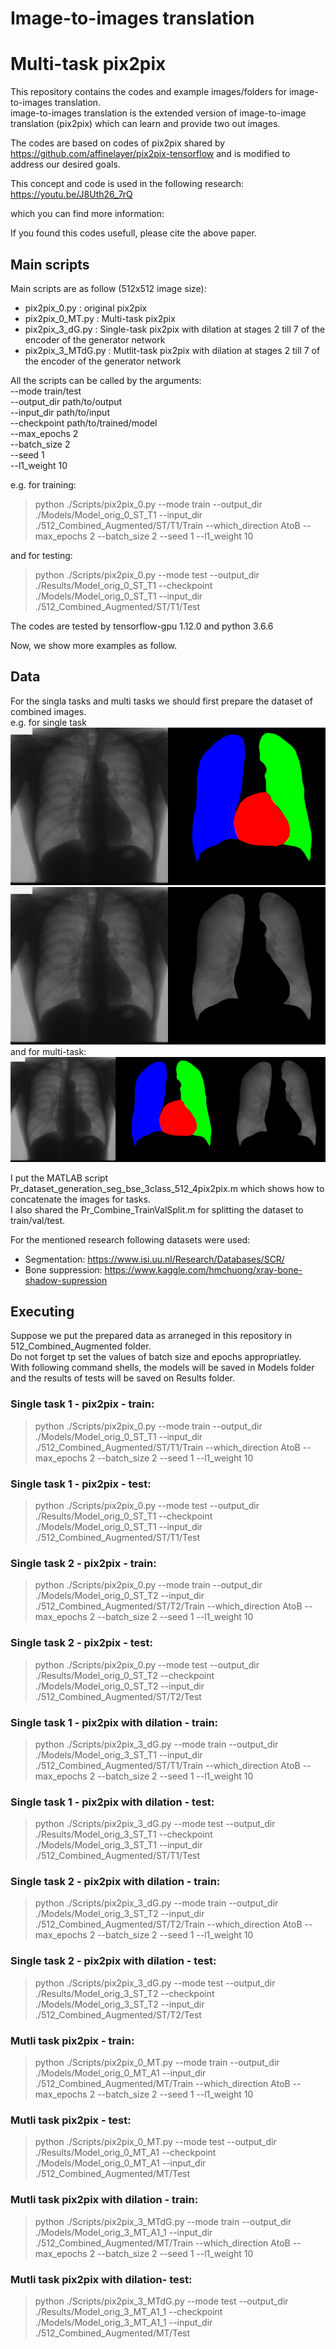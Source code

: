 # Image-to-images translation
# Multi-task pix2pix

This repository contains the codes and example images/folders for image-to-images translation. <br>
image-to-images translation is the extended version of image-to-image translation (pix2pix) which can learn and provide two out images. <br>

The codes are based on codes of pix2pix shared by https://github.com/affinelayer/pix2pix-tensorflow and is modified to address our desired goals.

This concept and code is used in the following research:
https://youtu.be/J8Uth26_7rQ

which you can find more information:


If you found this codes usefull, please cite the above paper.


## Main scripts
Main scripts are as follow (512x512 image size):

- pix2pix_0.py : original pix2pix 
- pix2pix_0_MT.py : Multi-task pix2pix 
- pix2pix_3_dG.py : Single-task pix2pix with dilation at stages 2 till 7 of the encoder of the generator network
- pix2pix_3_MTdG.py : Mutlit-task pix2pix with dilation at stages 2 till 7 of the encoder of the generator network

All the scripts can be called by the arguments: <br>
--mode   train/test  <br>
--output_dir   path/to/output  <br>
--input_dir   path/to/input  <br>
--checkpoint    path/to/trained/model  <br>
--max_epochs   2  <br>
--batch_size   2 <br>
--seed   1 <br>
--l1_weight   10 <br>

e.g. 
for training: <br>
> python ./Scripts/pix2pix_0.py --mode train  --output_dir ./Models/Model_orig_0_ST_T1  --input_dir ./512_Combined_Augmented/ST/T1/Train --which_direction AtoB --max_epochs 2 --batch_size 2 --seed 1 --l1_weight 10 

and for testing: <br>
> python ./Scripts/pix2pix_0.py --mode test --output_dir ./Results/Model_orig_0_ST_T1 --checkpoint ./Models/Model_orig_0_ST_T1 --input_dir ./512_Combined_Augmented/ST/T1/Test 

The codes are tested by tensorflow-gpu 1.12.0 and python 3.6.6


Now, we show more examples as follow.

## Data

For the singla tasks and multi tasks we should first prepare the dataset of combined images.<br>
e.g. for single task <br>
![Alt text](./512_Combined_Augmented/ST/T1/Val/JPCLN001.png?raw=true "Title") <br>
![Alt text](./512_Combined_Augmented/ST/T2/Val/JPCLN001.png?raw=true "Title")
and for multi-task: <br>
![Alt text](./512_Combined_Augmented/MT/Val/JPCLN001.png?raw=true "Title")

I put the MATLAB script Pr_dataset_generation_seg_bse_3class_512_4pix2pix.m which shows how to concatenate the images for tasks. <br>
I also shared the Pr_Combine_TrainValSplit.m for splitting the dataset to train/val/test.

For the mentioned research following datasets were used:
- Segmentation: https://www.isi.uu.nl/Research/Databases/SCR/
- Bone suppression: https://www.kaggle.com/hmchuong/xray-bone-shadow-supression

## Executing

Suppose we put the prepared data as arraneged in this repository in 512_Combined_Augmented folder.<br>
Do not forget tp set the values of batch size and epochs appropriatley.<br>
With following command shells, the models will be saved in Models folder and the results of tests will be saved on Results folder.<br>

### Single task 1 - pix2pix - train:
> python ./Scripts/pix2pix_0.py --mode train  --output_dir ./Models/Model_orig_0_ST_T1  --input_dir ./512_Combined_Augmented/ST/T1/Train --which_direction AtoB --max_epochs 2 --batch_size 2 --seed 1 --l1_weight 10
### Single task 1 - pix2pix - test:
> python ./Scripts/pix2pix_0.py --mode test --output_dir ./Results/Model_orig_0_ST_T1 --checkpoint ./Models/Model_orig_0_ST_T1 --input_dir ./512_Combined_Augmented/ST/T1/Test 
### Single task 2 - pix2pix - train:
> python ./Scripts/pix2pix_0.py --mode train  --output_dir ./Models/Model_orig_0_ST_T2  --input_dir ./512_Combined_Augmented/ST/T2/Train --which_direction AtoB --max_epochs 2 --batch_size 2 --seed 1 --l1_weight 10
### Single task 2 - pix2pix - test:
> python ./Scripts/pix2pix_0.py --mode test --output_dir ./Results/Model_orig_0_ST_T2 --checkpoint ./Models/Model_orig_0_ST_T2 --input_dir ./512_Combined_Augmented/ST/T2/Test 
### Single task 1 - pix2pix with dilation - train:
> python ./Scripts/pix2pix_3_dG.py --mode train  --output_dir ./Models/Model_orig_3_ST_T1  --input_dir ./512_Combined_Augmented/ST/T1/Train --which_direction AtoB --max_epochs 2 --batch_size 2 --seed 1 --l1_weight 10
### Single task 1 - pix2pix with dilation - test:
> python ./Scripts/pix2pix_3_dG.py --mode test --output_dir ./Results/Model_orig_3_ST_T1 --checkpoint ./Models/Model_orig_3_ST_T1 --input_dir ./512_Combined_Augmented/ST/T1/Test 
### Single task 2 - pix2pix with dilation - train:
> python ./Scripts/pix2pix_3_dG.py --mode train  --output_dir ./Models/Model_orig_3_ST_T2  --input_dir ./512_Combined_Augmented/ST/T2/Train --which_direction AtoB --max_epochs 2 --batch_size 2 --seed 1 --l1_weight 10
### Single task 2 - pix2pix with dilation - test:
> python ./Scripts/pix2pix_3_dG.py --mode test --output_dir ./Results/Model_orig_3_ST_T2 --checkpoint ./Models/Model_orig_3_ST_T2 --input_dir ./512_Combined_Augmented/ST/T2/Test 
### Mutli task pix2pix - train:
> python ./Scripts/pix2pix_0_MT.py --mode train  --output_dir ./Models/Model_orig_0_MT_A1  --input_dir ./512_Combined_Augmented/MT/Train --which_direction AtoB --max_epochs 2 --batch_size 2 --seed 1 --l1_weight 10
### Mutli task pix2pix - test:
> python ./Scripts/pix2pix_0_MT.py --mode test --output_dir ./Results/Model_orig_0_MT_A1 --checkpoint ./Models/Model_orig_0_MT_A1 --input_dir ./512_Combined_Augmented/MT/Test 
### Mutli task pix2pix with dilation - train:
> python ./Scripts/pix2pix_3_MTdG.py --mode train  --output_dir ./Models/Model_orig_3_MT_A1_1  --input_dir ./512_Combined_Augmented/MT/Train --which_direction AtoB --max_epochs 2 --batch_size 2 --seed 1 --l1_weight 10 
### Mutli task pix2pix with dilation- test:
> python ./Scripts/pix2pix_3_MTdG.py --mode test --output_dir ./Results/Model_orig_3_MT_A1_1 --checkpoint ./Models/Model_orig_3_MT_A1_1 --input_dir ./512_Combined_Augmented/MT/Test 


